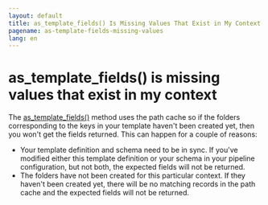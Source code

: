 ```yaml
---
layout: default
title: as_template_fields() Is Missing Values That Exist in My Context
pagename: as-template-fields-missing-values
lang: en
---
```


# as_template_fields() is missing values that exist in my context

The [as_template_fields()](https://developer.shotgunsoftware.com/tk-core/core.html?#sgtk.Context.as_template_fields) method uses the path cache so if the folders corresponding to the keys in your template haven't been created yet, then you won't get the fields returned. This can happen for a couple of reasons:

- Your template definition and schema need to be in sync. If you've modified either this template definition or your schema in your pipeline configuration, but not both, the expected fields will not be returned.
- The folders have not been created for this particular context. If they haven't been created yet, there will be no matching records in the path cache and the expected fields will not be returned.

